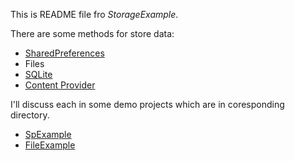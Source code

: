This is README file fro *StorageExample*.

There are some methods for store data:

- [SharedPreferences][SP]
- Files 
- [SQLite][SQLite]
- [Content Provider][CP]

I'll discuss each in some demo projects which are in coresponding directory.

- [SpExample][SpExample]
- [FileExample][FileExample]

[SpExample]: SpExample
[FileExample]: FileExample

[SP]: http://developer.android.com/reference/android/content/SharedPreferences.html
[CP]: http://developer.android.com/reference/android/content/ContentProvider.html
[SQLite]: http://developer.android.com/reference/android/database/sqlite/package-summary.html


